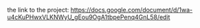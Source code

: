 the link to the project:
https://docs.google.com/document/d/1wa-u4cKuPHwxVLKNWyU_gEou9OgA1tbpePenq4GnL58/edit